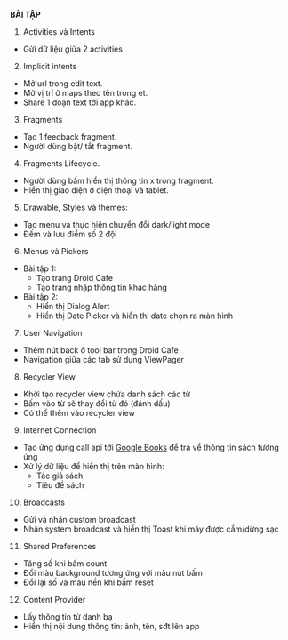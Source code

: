 **BÀI TẬP**

1. Activities và Intents
- Gửi dữ liệu giữa 2 activities
2. Implicit intents
- Mở url trong edit text.
- Mở vị trí ở maps theo tên trong et.
- Share 1 đoạn text tới app khác.
3. Fragments
- Tạo 1 feedback fragment.
- Người dùng bật/ tắt fragment.
4. Fragments Lifecycle.
- Người dùng bấm hiển thị thông tin x trong fragment.
- Hiển thị giao diện ở điện thoại và tablet.
5. Drawable, Styles và themes:
- Tạo menu và thực hiện chuyển đổi dark/light mode
- Đếm và lưu điểm số 2 đội
6. Menus và Pickers
- Bài tập 1:
    - Tạo trang Droid Cafe
    - Tạo trang nhập thông tin khác hàng
- Bài tập 2:
    - Hiển thị Dialog Alert
    - Hiển thị Date Picker và hiển thị date chọn ra màn hình
7. User Navigation 
- Thêm nút back ở tool bar trong Droid Cafe
- Navigation giữa các tab sử dụng ViewPager
8. Recycler View
- Khởi tạo recycler view chứa danh sách các từ
- Bấm vào từ sẽ thay đổi từ đó (đánh dấu)
- Có thể thêm vào recycler view
9. Internet Connection
- Tạo ứng dụng call api tới [Google Books](https://developers.google.com/books/docs/overview) để trả về thông tin sách tương ứng
- Xử lý dữ liệu để hiển thị trên màn hình:
    - Tác giả sách
    - Tiêu đề sách
10. Broadcasts
- Gửi và nhận custom broadcast
- Nhận system broadcast và hiển thị Toast khi máy được cắm/dừng sạc
11. Shared Preferences
- Tăng số khi bấm count
- Đổi màu background tương ứng với màu nút bấm
- Đổi lại số và màu nền khi bấm reset
12. Content Provider
- Lấy thông tin từ danh bạ
- Hiển thị nội dung thông tin: ảnh, tên, sđt lên app
